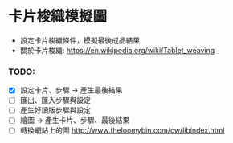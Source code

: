 # 卡片梭織模擬圖

* 設定卡片梭織條件，模擬最後成品結果
* 關於卡片梭織: https://en.wikipedia.org/wiki/Tablet_weaving

### TODO:
* [X] 設定卡片、步驟 -> 產生最後結果
* [ ] 匯出、匯入步驟與設定
* [ ] 產生好讀版步驟與設定
* [ ] 繪圖 -> 產生卡片、步驟、最後結果
* [ ] 轉換網站上的圖 http://www.theloomybin.com/cw/libindex.html
